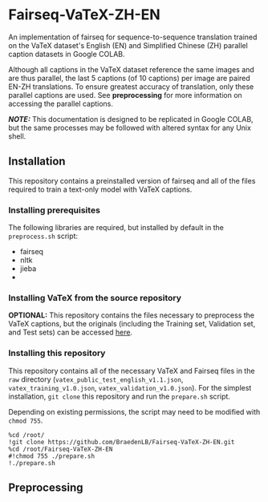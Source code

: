 # Fairseq-VaTeX-ZH-EN
An implementation of fairseq for sequence-to-sequence translation trained on the VaTeX dataset's English (EN) and Simplified Chinese (ZH) parallel caption datasets in Google COLAB.

Although all captions in the VaTeX dataset reference the same images and are thus parallel, the last 5 captions (of 10 captions) per image are paired EN-ZH translations. To ensure greatest accuracy of translation, only these parallel captions are used. See **preprocessing** for more information on accessing the parallel captions.

**_NOTE:_** This documentation is designed to be replicated in Google COLAB, but the same processes may be followed with altered syntax for any Unix shell.

## Installation
This repository contains a preinstalled version of fairseq and all of the files required to train a text-only model with VaTeX captions. 

### Installing prerequisites 
The following libraries are required, but installed by default in the `preprocess.sh` script:
* fairseq
* nltk
* jieba
* 


### Installing VaTeX from the source repository
**OPTIONAL:** This repository contains the files necessary to preprocess the VaTeX captions, but the originals (including the Training set, Validation set, and Test sets) can be accessed [here](https://eric-xw.github.io/vatex-website/download.html).


### Installing this repository
This repository contains all of the necessary VaTeX and Fairseq files in the `raw` directory (`vatex_public_test_english_v1.1.json`, `vatex_training_v1.0.json`, `vatex_validation_v1.0.json`). For the simplest installation, `git clone` this repository and run the `prepare.sh` script. 

Depending on existing permissions, the script may need to be modified with `chmod 755`.
```
%cd /root/
!git clone https://github.com/BraedenLB/Fairseq-VaTeX-ZH-EN.git
%cd /root/Fairseq-VaTeX-ZH-EN
#!chmod 755 ./prepare.sh
!./prepare.sh
```

## Preprocessing
